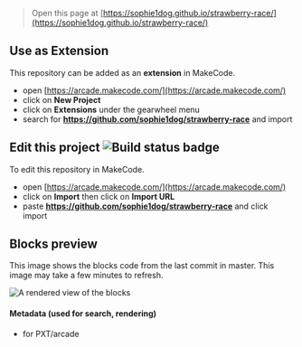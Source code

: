  


> Open this page at [https://sophie1dog.github.io/strawberry-race/](https://sophie1dog.github.io/strawberry-race/)

## Use as Extension

This repository can be added as an **extension** in MakeCode.

* open [https://arcade.makecode.com/](https://arcade.makecode.com/)
* click on **New Project**
* click on **Extensions** under the gearwheel menu
* search for **https://github.com/sophie1dog/strawberry-race** and import

## Edit this project ![Build status badge](https://github.com/sophie1dog/strawberry-race/workflows/MakeCode/badge.svg)

To edit this repository in MakeCode.

* open [https://arcade.makecode.com/](https://arcade.makecode.com/)
* click on **Import** then click on **Import URL**
* paste **https://github.com/sophie1dog/strawberry-race** and click import

## Blocks preview

This image shows the blocks code from the last commit in master.
This image may take a few minutes to refresh.

![A rendered view of the blocks](https://github.com/sophie1dog/strawberry-race/raw/master/.github/makecode/blocks.png)

#### Metadata (used for search, rendering)

* for PXT/arcade
<script src="https://makecode.com/gh-pages-embed.js"></script><script>makeCodeRender("{{ site.makecode.home_url }}", "{{ site.github.owner_name }}/{{ site.github.repository_name }}");</script>
